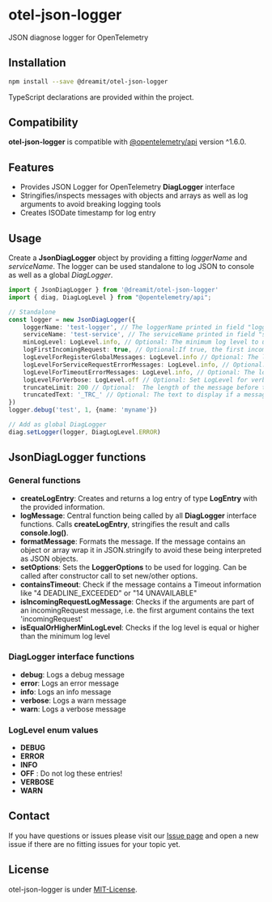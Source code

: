 # otel-json-logger

JSON diagnose logger for OpenTelemetry

## Installation

```sh
npm install --save @dreamit/otel-json-logger
```

TypeScript declarations are provided within the project.

## Compatibility

**otel-json-logger** is compatible with [@opentelemetry/api][1] version ^1.6.0.

## Features

-   Provides JSON Logger for OpenTelemetry **DiagLogger** interface
-   Stringifies/inspects messages with objects and arrays as well as log arguments to avoid breaking logging tools
-   Creates ISODate timestamp for log entry

## Usage

Create a **JsonDiagLogger** object by providing a fitting _loggerName_ and _serviceName_. The logger can be used standalone to log JSON to console as well as
a global _DiagLogger_.

```typescript
import { JsonDiagLogger } from '@dreamit/otel-json-logger'
import { diag, DiagLogLevel } from "@opentelemetry/api";

// Standalone
const logger = new JsonDiagLogger({
    loggerName: 'test-logger', // The loggerName printed in field "logger"
    serviceName: 'test-service', // The serviceName printed in field "serviceName"
    minLogLevel: LogLevel.info, // Optional: The minimum log level to use. Default: Does not check for min LogLevel.
    logFirstIncomingRequest: true, // Optional:If true, the first incoming request will be logged. Other messages on debug level will be log if monLogLevel is set to debug or higher. Default: false. Note: If you use diag.setLogger ensure that at least "LogLevel.debug" is set, otherwise the message will be ignored.
    logLevelForRegisterGlobalMessages: LogLevel.info // Optional: The log level to use for messages "... Registered a global ...". These are helpful to check if OTEL is running properly but are logged on debug level by default. Increase this log level to see these messages.
    logLevelForServiceRequestErrorMessages: LogLevel.info, // Optional: The log level to use for error message "Service request". These contain request information that might not be logged on error level.
    logLevelForTimeoutErrorMessages: LogLevel.info, // Optional: The log level to use for Timeout related messages. These might be of short nature and be downgraded or ignored.
    logLevelForVerbose: LogLevel.off // Optional: Set LogLevel for verbose entries or ignore them
    truncateLimit: 200 // Optional:  The length of the message before the message gets truncated. Default: undefined/0 (off).
    truncatedText: '_TRC_' // Optional: The text to display if a message is truncated.
})
logger.debug('test', 1, {name: 'myname'})

// Add as global DiagLogger
diag.setLogger(logger, DiagLogLevel.ERROR)
```

## JsonDiagLogger functions

### General functions

-   **createLogEntry**: Creates and returns a log entry of type **LogEntry** with the provided information.
-   **logMessage**: Central function being called by all **DiagLogger** interface functions. Calls **createLogEntry**, stringifies the result and calls **console.log()**.
-   **formatMessage**: Formats the message. If the message contains an object or array wrap it in JSON.stringify to avoid these being interpreted as JSON objects.
-   **setOptions**: Sets the **LoggerOptions** to be used for logging. Can be called after constructor call to set new/other options.
-   **containsTimeout**: Check if the message contains a Timeout information like "4 DEADLINE_EXCEEDED" or "14 UNAVAILABLE"
-   **isIncomingRequestLogMessage**: Checks if the arguments are part of an incomingRequest message, i.e. the first argument contains the text 'incomingRequest'
-   **isEqualOrHigherMinLogLevel**: Checks if the log level is equal or higher than the minimum log level

### DiagLogger interface functions

-   **debug**: Logs a debug message
-   **error**: Logs an error message
-   **info**: Logs an info message
-   **verbose**: Logs a warn message
-   **warn**: Logs a verbose message

### LogLevel enum values

-   **DEBUG**
-   **ERROR**
-   **INFO**
-   **OFF** : Do not log these entries!
-   **VERBOSE**
-   **WARN**

## Contact

If you have questions or issues please visit our [Issue page](https://github.com/dreamit-de/otel-json-logger/issues)
and open a new issue if there are no fitting issues for your topic yet.

## License

otel-json-logger is under [MIT-License](./LICENSE).

[1]: https://github.com/open-telemetry/opentelemetry-js
